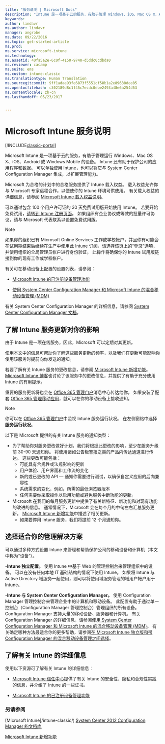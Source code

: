 ```yaml
---
title: "服务说明 | Microsoft Docs"
description: "Intune 是一项基于云的服务，有助于管理 Windows、iOS、Mac OS X、Android 和 Windows Mobile 设备。"
keywords: 
author: lindavr
ms.author: lindavr
manager: angrobe
ms.date: 09/22/2016
ms.topic: get-started-article
ms.prod: 
ms.service: microsoft-intune
ms.technology: 
ms.assetid: 40fa5a2e-6c0f-4150-9740-d5ddc0cdbda0
ms.reviewer: cacamp
ms.suite: ems
ms.custom: intune-classic
ms.translationtype: Human Translation
ms.sourcegitcommit: 9ff1adae93fe6873f5551cf58b1a2e89638dee85
ms.openlocfilehash: c302189d8c1f45c7ecdc0ebe2493a48e6a254d53
ms.contentlocale: zh-cn
ms.lasthandoff: 05/23/2017


---
```


# <a name="microsoft-intune-service-description"></a>Microsoft Intune 服务说明

[!INCLUDE[classic-portal](../includes/classic-portal.md)]

Microsoft Intune 是一项基于云的服务，有助于管理运行 Windows、Mac OS X、iOS、Android 或 Windows Mobile 的设备。 Intune 还有助于保护公司的应用程序和数据。 可以单独使用 Intune，也可以将它与 System Center Configuration Manager 集成，以扩展管理能力。

Microsoft 为合格的计划中的合格服务提供了 Intune 载入权益。 载入权益允许你与 Microsoft 专家远程合作，以便使你的 Intune 环境可供使用。 有关载入权益的详细信息，请参阅 [Microsoft Intune 载入权益说明](http://go.microsoft.com/fwlink/?LinkId=619281)。

可以通过包含 100 个用户许可证的 30 天免费试用版开始使用 Intune。 若要开始免费试用，[请转到 Intune 注册页面](https://www.microsoft.com/server-cloud/products/microsoft-intune/)。 如果组织有企业协议或等效的批量许可协议，请与 Microsoft 代表联系以设置免费试用版。

> [!NOTE]
> 如果你的组织已有 Microsoft Online Services 工作或学校帐户，并且你有可能会在试用期结束后继续在生产中使用此 Intune 订阅，请选择该页上的“登录”选项，并使用组织的全局管理员帐户进行身份验证。 此操作将确保你的 Intune 试用版链接到你的现有工作或学校帐户。

有关可在移动设备上配置的设置列表，请参阅：

-   [Microsoft Intune 的已注册设备管理功能](/intune-classic/get-started/mobile-device-management-capabilities-in-microsoft-intune)

-   [使用 System Center Configuration Manager 和 Microsoft Intune 的混合移动设备管理 (MDM)](https://technet.microsoft.com/library/mt627883.aspx)

有关 System Center Configuration Manager 的详细信息，请参阅 [System Center Configuration Manager 文档](https://technet.microsoft.com/library/mt346023.aspx)。

## <a name="learn-how-intune-service-updates-affect-you"></a>了解 Intune 服务更新对你的影响
由于 Intune 是一项在线服务，因此，Microsoft 可以定期对其更新。

使用本文中的信息可帮助你了解这些服务更新的频率，以及我们在更新可能影响你使用该服务时提前向你发送的通知。

若要了解有关 Intune 服务的更改信息，请参阅 [Microsoft Intune 新增功能](/intune-classic/deploy-use/whats-new-in-microsoft-intune)。 [Microsoft Intune 博客](http://blogs.technet.com/b/microsoftintune/)也讨论了该服务中的更改信息，并提供了有助于充分使用 Intune 的有用提示。

重要的服务更新将也会在 [Office 365 管理门户](https://portal.office.com/Admin/Default.aspx)消息中心传达给你。 如果安装了配套 [Office 365 管理移动应用](https://support.office.com/article/Office-365-Admin-Mobile-App-e16f6421-2a1a-4142-bf9d-9846600a060a)，就可以在你的移动设备上接收通知。

> [!NOTE]
> 你可以在 [Office 365 管理门户](https://portal.office.com/Admin/Default.aspx)中监视 Intune 服务运行状况。 在左侧窗格中选择**服务运行状况**。  

以下是 Microsoft 提供的有关 Intune 服务的通知类型：
-   为了帮助你对服务更改做好计划，我们将根据此更改的影响，至少在服务升级前 30-90 天通知你。 将使用诸如公告板警报之类的产品内传达通道进行传达。 这些更改可能包括：
    * 可能具有合规性或法规影响的更新
    * 用户体验、用户界面和工作流的变化
    * 新的或已更改的 API — 通知你需要进行测试，以确保自定义应用的后向兼容性
    * 系统需求的变化，例如，所需的最低浏览器版本
    * 任何需要你采取操作以启用功能或避免服务中断功能的更新。
-   Microsoft 在我们的每月服务更新中提供了有关新特征、新功能和对现有功能的改进的信息。 通常情况下，Microsoft 会在每个月的中旬左右汇总服务更新。 [Microsoft Intune 新增功能](/intune-classic/deploy-use/whats-new-in-microsoft-intune)中描述了相关更新。
    -   如果要停用 Intune 服务，我们将提前 12 个月通知你。

## <a name="choose-the-management-solution-thats-right-for-you"></a>选择适合你的管理解决方案
可以通过多种方式设置 Intune 来管理和帮助保护公司的移动设备和计算机（本文中称为“设备”）。

-**Intune 独立配置。** 使用 Intune 中基于 Web 的管理控制台来管理组织中的设备。 可以在没有任何本地 IT 基础结构的情况下使用 Intune。 如果将 Intune 与 Active Directory 域服务一起使用，则可以将使用域服务管理的域用户帐户用于 Intune。

-**Intune 与 System Center Configuration Manager。** 使用 Configuration Manager 管理控制台来管理企业中的计算机和移动设备。 此配置有助于通过单一控制台（Configuration Manager 管理控制台）管理组织的所有设备。 Configuration Manager 支持大量的移动设备、服务器和计算机。 有关 Configuration Manager 的详细信息，请参阅[使用 System Center Configuration Manager 和 Microsoft Intune 的混合移动设备管理 (MDM)](https://technet.microsoft.com/library/mt627883.aspx)。 有关确定哪种方法最适合你的更多帮助，请参阅[在 Microsoft Intune 独立版和带 Configuration Manager 的混合移动设备管理之间选择](https://technet.microsoft.com/library/mt706478.aspx)。


## <a name="learn-more-about-intune"></a>了解有关 Intune 的详细信息
使用以下资源可了解有关 Intune 的详细信息：

- [Microsoft Intune 信任中心](https://www.microsoft.com/server-cloud/products/intune-trust-center/)提供了有关 Intune 的安全性、隐私和合规性实践的信息，并介绍了 Intune 的一些证书。

- [Microsoft Intune 的已注册设备管理功能](/intune-classic/get-started/mobile-device-management-capabilities-in-microsoft-intune)

### <a name="see-also"></a>另请参阅
[Microsoft Intune]/intune-classic/) [System Center 2012 Configuration Manager 的文档库](https://technet.microsoft.com/library/gg682041.aspx)

[Microsoft Intune 新增功能](/intune-classic/deploy-use/whats-new-in-microsoft-intune)

